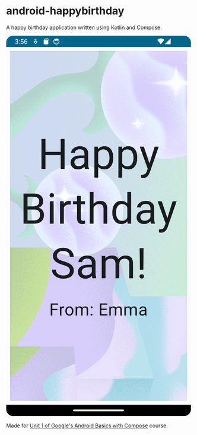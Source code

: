 # android-happybirthday
A happy birthday application written using Kotlin and Compose.

![Happy Birthday App Screenshot](/docs/Screenshot_20240302_235647.png)

Made for [Unit 1 of Google's Android Basics with Compose](https://developer.android.com/courses/android-basics-compose/unit-1) course.